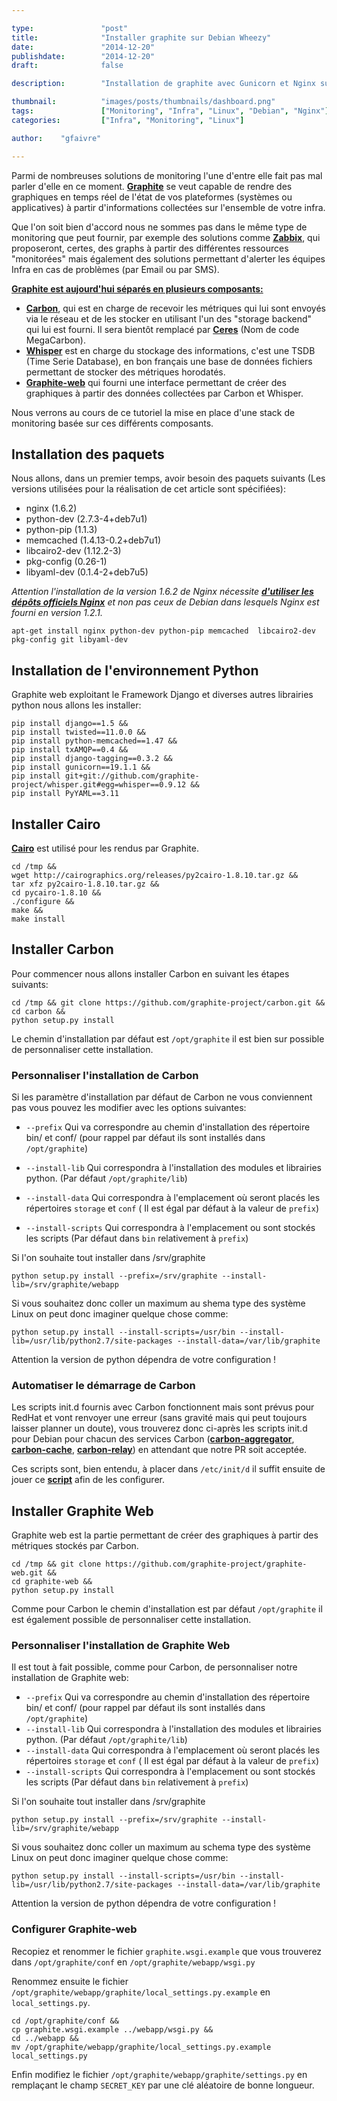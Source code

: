 ```yaml
---

type:               "post"
title:              "Installer graphite sur Debian Wheezy"
date:               "2014-12-20"
publishdate:        "2014-12-20"
draft:              false

description:        "Installation de graphite avec Gunicorn et Nginx sur debian Wheezy."

thumbnail:          "images/posts/thumbnails/dashboard.png"
tags:               ["Monitoring", "Infra", "Linux", "Debian", "Nginx"]
categories:         ["Infra", "Monitoring", "Linux"]

author:    "gfaivre"

---
```


Parmi de nombreuses solutions de monitoring l'une d'entre elle fait pas mal parler d'elle en ce moment. [**Graphite**](http://graphite.wikidot.com/) se veut capable de rendre des graphiques en temps réel de l'état de vos plateformes (systèmes ou applicatives) à partir d'informations collectées sur l'ensemble de votre infra.

Que l'on soit bien d'accord nous ne sommes pas dans le même type de monitoring que peut fournir, par exemple des solutions comme [**Zabbix**](http://www.zabbix.com/), qui proposeront, certes, des graphs à partir des différentes ressources "monitorées" mais également des solutions permettant d'alerter les équipes Infra en cas de problèmes (par Email ou par SMS).

<u>**Graphite est aujourd'hui séparés en plusieurs composants:**</u>

- [**Carbon**](https://github.com/graphite-project/carbon), qui est en charge de recevoir les métriques qui lui sont envoyés via le réseau et de les stocker en utilisant l'un des "storage backend" qui lui est fourni. Il sera bientôt remplacé par [**Ceres**](https://github.com/graphite-project/ceres) (Nom de code MegaCarbon).
- [**Whisper**](https://github.com/graphite-project/whisper) est en charge du stockage des informations, c'est une TSDB (Time Serie Database), en bon français une base de données fichiers permettant de stocker des métriques horodatés.
- [**Graphite-web**](https://github.com/graphite-project/graphite-web) qui fourni une interface permettant de créer des graphiques à partir des données collectées par Carbon et Whisper.

Nous verrons au cours de ce tutoriel la mise en place d'une stack de monitoring basée sur ces différents composants.

## Installation des paquets

Nous allons, dans un premier temps, avoir besoin des paquets suivants (Les versions utilisées pour la réalisation de cet article sont spécifiées):

- nginx (1.6.2)
- python-dev (2.7.3-4+deb7u1)
- python-pip (1.1.3)
- memcached (1.4.13-0.2+deb7u1)
- libcairo2-dev (1.12.2-3)
- pkg-config (0.26-1)
- libyaml-dev (0.1.4-2+deb7u5)

_Attention  l'installation de la version 1.6.2 de Nginx nécessite <a href="http://www.elao.com/fr/blog/utiliser-les-depots-officiels-nginx-sur-debian-wheezy" target="_blank">**d'utiliser les dépôts officiels Nginx**</a> et non pas ceux de Debian dans lesquels Nginx est fourni en version 1.2.1._

```
apt-get install nginx python-dev python-pip memcached  libcairo2-dev pkg-config git libyaml-dev
```

## Installation de l'environnement Python

Graphite web exploitant le Framework Django et diverses autres librairies python nous allons les installer:

```
pip install django==1.5 &&
pip install twisted==11.0.0 &&
pip install python-memcached==1.47 &&
pip install txAMQP==0.4 &&
pip install django-tagging==0.3.2 &&
pip install gunicorn==19.1.1 &&
pip install git+git://github.com/graphite-project/whisper.git#egg=whisper==0.9.12 &&
pip install PyYAML==3.11
```

## Installer Cairo

[**Cairo**](http://cairographics.org/pycairo/) est utilisé pour les rendus par Graphite.

```
cd /tmp &&
wget http://cairographics.org/releases/py2cairo-1.8.10.tar.gz &&
tar xfz py2cairo-1.8.10.tar.gz &&
cd pycairo-1.8.10 &&
./configure &&
make &&
make install
```

## Installer Carbon

Pour commencer nous allons installer Carbon en suivant les étapes suivants:

```
cd /tmp && git clone https://github.com/graphite-project/carbon.git &&
cd carbon &&
python setup.py install
```
Le chemin d'installation par défaut est ```/opt/graphite``` il est bien sur possible de personnaliser cette installation.

### Personnaliser l'installation de Carbon

Si les paramètre d'installation par défaut de Carbon ne vous conviennent pas vous pouvez les modifier avec les options suivantes:

- ```--prefix``` Qui va correspondre au chemin d'installation des répertoire bin/ et conf/ (pour rappel par défaut ils sont installés  dans ```/opt/graphite```)

- ```--install-lib``` Qui correspondra à l'installation des modules et librairies python. (Par défaut ```/opt/graphite/lib```)
- ```--install-data``` Qui correspondra à l'emplacement où seront placés les répertoires ```storage``` et ```conf``` ( Il est égal par défaut à la valeur de ```prefix```)
- ```--install-scripts``` Qui correspondra à l'emplacement ou sont stockés les scripts (Par défaut dans ```bin``` relativement à ```prefix```)

Si l'on souhaite tout installer dans /srv/graphite

```python setup.py install --prefix=/srv/graphite --install-lib=/srv/graphite/webapp```

Si vous souhaitez donc coller un maximum au shema type des système Linux on peut donc imaginer quelque chose comme:

```python setup.py install --install-scripts=/usr/bin --install-lib=/usr/lib/python2.7/site-packages --install-data=/var/lib/graphite```

Attention la version de python dépendra de votre configuration !

### Automatiser le démarrage de Carbon

Les scripts init.d fournis avec Carbon fonctionnent mais sont prévus pour RedHat et vont renvoyer une erreur (sans gravité mais qui peut toujours laisser planner un doute), vous trouverez donc ci-après les scripts init.d pour Debian pour chacun des services Carbon ([**carbon-aggregator**](https://gist.github.com/gfaivre/9cbc5d38bc3ce8586fdf/download), [**carbon-cache**](https://gist.github.com/gfaivre/09a4870ef6fc429c0bb0/download), [**carbon-relay**](https://gist.github.com/gfaivre/090098bae3e8238fd7c6/download)) en attendant que notre PR soit acceptée.

Ces scripts sont, bien entendu, à placer dans ```/etc/init/d``` il suffit ensuite de jouer ce [**script**](https://gist.github.com/gfaivre/9c9f3bb6eafd6514d57b/download) afin de les configurer.

## Installer Graphite Web

Graphite web est la partie permettant de créer des graphiques à partir des métriques stockés par Carbon.

````
cd /tmp && git clone https://github.com/graphite-project/graphite-web.git &&
cd graphite-web &&
python setup.py install
````

Comme pour Carbon le chemin d'installation est par défaut ```/opt/graphite``` il est également possible de personnaliser cette installation.

### Personnaliser l'installation de Graphite Web

Il est tout à fait possible, comme pour Carbon, de personnaliser notre installation de Graphite web:

- ```--prefix``` Qui va correspondre au chemin d'installation des répertoire bin/ et conf/ (pour rappel par défaut ils sont installés  dans ```/opt/graphite```)
- ```--install-lib``` Qui correspondra à l'installation des modules et librairies python. (Par défaut ```/opt/graphite/lib```)
- ```--install-data``` Qui correspondra à l'emplacement où seront placés les répertoires ```storage``` et ```conf``` ( Il est égal par défaut à la valeur de ```prefix```)
- ```--install-scripts``` Qui correspondra à l'emplacement ou sont stockés les scripts (Par défaut dans ```bin``` relativement à ```prefix```)

Si l'on souhaite tout installer dans /srv/graphite

```python setup.py install --prefix=/srv/graphite --install-lib=/srv/graphite/webapp```

Si vous souhaitez donc coller un maximum au schema type des système Linux on peut donc imaginer quelque chose comme:

```python setup.py install --install-scripts=/usr/bin --install-lib=/usr/lib/python2.7/site-packages --install-data=/var/lib/graphite```

Attention la version de python dépendra de votre configuration !

### Configurer Graphite-web

Recopiez et renommer le fichier ```graphite.wsgi.example``` que vous trouverez dans ```/opt/graphite/conf``` en ```/opt/graphite/webapp/wsgi.py```

Renommez ensuite le fichier ```/opt/graphite/webapp/graphite/local_settings.py.example``` en ```local_settings.py```.


`````
cd /opt/graphite/conf &&
cp graphite.wsgi.example ../webapp/wsgi.py &&
cd ../webapp &&
mv /opt/graphite/webapp/graphite/local_settings.py.example  local_settings.py
`````

Enfin modifiez le fichier ```/opt/graphite/webapp/graphite/settings.py``` en remplaçant le champ ```SECRET_KEY``` par une clé aléatoire de bonne longueur.
